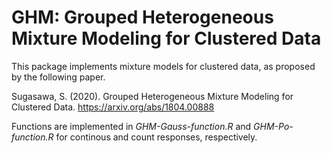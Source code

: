 # GHM: Grouped Heterogeneous Mixture Modeling for Clustered Data
This package implements mixture models for clustered data, as proposed by the following paper.

Sugasawa, S. (2020). Grouped Heterogeneous Mixture Modeling for Clustered Data. https://arxiv.org/abs/1804.00888

Functions are implemented in *GHM-Gauss-function.R* and *GHM-Po-function.R* for continous and count responses, respectively.
